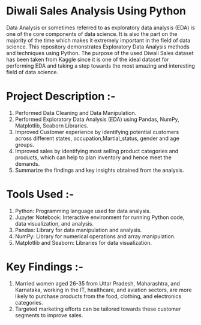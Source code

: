 # Diwali Sales Analysis Using Python
Data Analysis or sometimes referred to as exploratory data analysis (EDA) is one of the core components of data science. It is also the part on the majority of the time which makes it extremely important in the field of data science. This repository demonstrates Exploratory Data Analysis methods and techniques using Python. The purpose of the used Diwali Sales dataset has been taken from Kaggle since it is one of the ideal dataset for performing EDA and taking a step towards the most amazing and interesting field of data science.
# Project Description :-
1) Performed Data Cleaning and Data Manipulation.
2) Performed Exploratory Data Analysis (EDA) using Pandas, NumPy, Matplotlib, Seaborn Libraries.
3) Improved Customer experience by identifying potential customers across different states, occupation,Martial_status, gender and age groups.
4) Improved sales by identifying most selling product categories and products, which can help to plan inventory and hence meet the demands.
5) Summarize the findings and key insights obtained from the analysis.
# Tools Used :-
1) Python: Programming language used for data analysis.
2) Jupyter Notebook: Interactive environment for running Python code, data visualization, and analysis.
3) Pandas: Library for data manipulation and analysis.
4) NumPy: Library for numerical operations and array manipulation.
5) Matplotlib and Seaborn: Libraries for data visualization.
# Key Findings :-
1) Married women aged 26-35 from Uttar Pradesh, Maharashtra, and Karnataka, working in the IT, healthcare, and aviation sectors, are more likely to purchase products from the food, clothing, and electronics     categories.
2) Targeted marketing efforts can be tailored towards these customer segments to improve sales.
